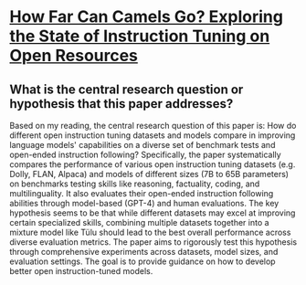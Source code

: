 # [How Far Can Camels Go? Exploring the State of Instruction Tuning on Open   Resources](https://arxiv.org/abs/2306.04751)

## What is the central research question or hypothesis that this paper addresses?

Based on my reading, the central research question of this paper is: How do different open instruction tuning datasets and models compare in improving language models' capabilities on a diverse set of benchmark tests and open-ended instruction following? Specifically, the paper systematically compares the performance of various open instruction tuning datasets (e.g. Dolly, FLAN, Alpaca) and models of different sizes (7B to 65B parameters) on benchmarks testing skills like reasoning, factuality, coding, and multilinguality. It also evaluates their open-ended instruction following abilities through model-based (GPT-4) and human evaluations. The key hypothesis seems to be that while different datasets may excel at improving certain specialized skills, combining multiple datasets together into a mixture model like Tülu should lead to the best overall performance across diverse evaluation metrics. The paper aims to rigorously test this hypothesis through comprehensive experiments across datasets, model sizes, and evaluation settings. The goal is to provide guidance on how to develop better open instruction-tuned models.
